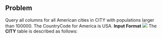 ## **Problem**
 Query all columns for all American cities in CITY with populations larger than 100000. The CountryCode for America is USA.
 **Input Format**
![](https://s3.amazonaws.com/hr-challenge-images/8137/1449729804-f21d187d0f-CITY.jpg)
The **CITY** table is described as follows:
